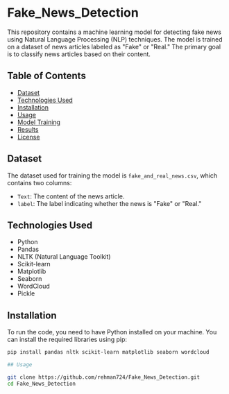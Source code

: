 # Fake_News_Detection

This repository contains a machine learning model for detecting fake news using Natural Language Processing (NLP) techniques. The model is trained on a dataset of news articles labeled as "Fake" or "Real." The primary goal is to classify news articles based on their content.

## Table of Contents

- [Dataset](#dataset)
- [Technologies Used](#technologies-used)
- [Installation](#installation)
- [Usage](#usage)
- [Model Training](#model-training)
- [Results](#results)
- [License](#license)

## Dataset

The dataset used for training the model is `fake_and_real_news.csv`, which contains two columns:
- `Text`: The content of the news article.
- `label`: The label indicating whether the news is "Fake" or "Real."

## Technologies Used

- Python
- Pandas
- NLTK (Natural Language Toolkit)
- Scikit-learn
- Matplotlib
- Seaborn
- WordCloud
- Pickle

## Installation

To run the code, you need to have Python installed on your machine. You can install the required libraries using pip:

```bash
pip install pandas nltk scikit-learn matplotlib seaborn wordcloud

## Usage

git clone https://github.com/rehman724/Fake_News_Detection.git
cd Fake_News_Detection

